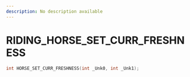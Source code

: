 ```yaml
---
description: No description available 
---
```


# RIDING\_HORSE_SET_CURR_FRESHNESS

```cpp
int HORSE_SET_CURR_FRESHNESS(int _Unk0, int _Unk1);
```